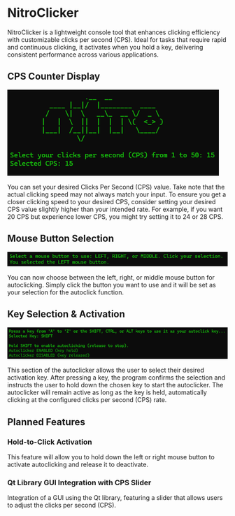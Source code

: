 # NitroClicker
NitroClicker is a lightweight console tool that enhances clicking efficiency with customizable clicks per second (CPS). Ideal for tasks that require rapid and continuous clicking, it activates when you hold a key, delivering consistent performance across various applications.

## CPS Counter Display
![img](https://github.com/rvnztolentino/NitroClicker/blob/main/img-190924.png)

You can set your desired Clicks Per Second (CPS) value. Take note that the actual clicking speed may not always match your input. To ensure you get a closer clicking speed to your desired CPS, consider setting your desired CPS value slightly higher than your intended rate. For example, if you want 20 CPS but experience lower CPS, you might try setting it to 24 or 28 CPS.

## Mouse Button Selection
![img](https://github.com/rvnztolentino/NitroClicker/blob/main/img-190926.png)

You can now choose between the left, right, or middle mouse button for autoclicking. Simply click the button you want to use and it will be set as your selection for the autoclick function.

## Key Selection & Activation
![img](https://github.com/rvnztolentino/NitroClicker/blob/main/img-190928.png)

This section of the autoclicker allows the user to select their desired activation key. After pressing a key, the program confirms the selection and instructs the user to hold down the chosen key to start the autoclicker. The autoclicker will remain active as long as the key is held, automatically clicking at the configured clicks per second (CPS) rate.

## Planned Features
### Hold-to-Click Activation
This feature will allow you to hold down the left or right mouse button to activate autoclicking and release it to deactivate.
### Qt Library GUI Integration with CPS Slider
Integration of a GUI using the Qt library, featuring a slider that allows users to adjust the clicks per second (CPS). 
